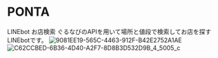 # PONTA
LINEbot お店検索
ぐるなびのAPIを用いて場所と値段で検索してお店を探すLINEbotです。
![9081EE19-565C-4463-912F-B42E2752A1AE](https://user-images.githubusercontent.com/59057488/75448367-70362680-59ae-11ea-9080-b0fc5beb3065.jpeg)
![C62CCBED-6B36-4D40-A2F7-8D8B3D532D9B_4_5005_c](https://user-images.githubusercontent.com/59057488/75761478-7e07f500-5d7c-11ea-8a0a-1a06a073a0e9.jpeg)
